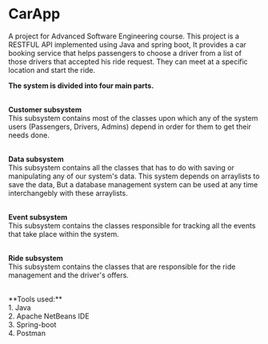 # CarApp

A project for Advanced Software Engineering course. This project is a RESTFUL API implemented using Java and spring boot, It provides a car booking service that helps passengers to choose a driver from a list of those drivers that accepted his ride request. They can meet at a specific location and start the ride. 

**The system is divided into four main parts.**

<br>**Customer subsystem** 
<br>This subsystem contains most of the classes upon which any of the system users (Passengers, Drivers, Admins) depend in order for them to get their needs done.

<br>**Data subsystem**
<br>This subsystem contains all the classes that has to do with saving or manipulating any of our system's data. This system depends on arraylists to save the data, But a database management system can be used at any time interchangebly with these arraylists.

<br>**Event subsystem**
<br>This subsystem contains the classes responsible for tracking all the events that take place within the system.

<br>**Ride subsystem**
<br>This subsystem contains the classes that are responsible for the ride management and the driver's offers.

<br>
**Tools used:**
<br>  1. Java
<br>  2. Apache NetBeans IDE
<br>  3. Spring-boot
<br>  4. Postman

